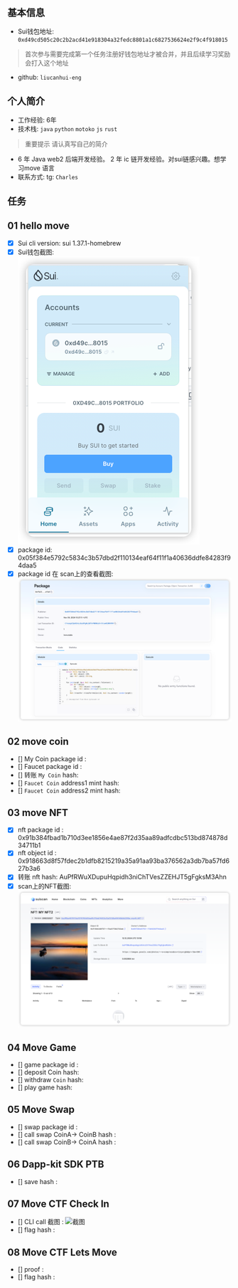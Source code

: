 ## 基本信息
- Sui钱包地址: `0xd49cd505c20c2b2acd41e918304a32fedc8801a1c6827536624e2f9c4f918015`
> 首次参与需要完成第一个任务注册好钱包地址才被合并，并且后续学习奖励会打入这个地址
- github: `liucanhui-eng`

## 个人简介
- 工作经验: 6年
- 技术栈: `java` `python` `motoko` `js` `rust`
> 重要提示 请认真写自己的简介
- 6 年 Java web2 后端开发经验。 2 年 ic 链开发经验。对sui链感兴趣。想学习move 语言
- 联系方式: tg: `Charles` 

## 任务

##   01 hello move  
- [x] Sui cli version: sui 1.37.1-homebrew
- [x] Sui钱包截图: ![Sui钱包截图](./images/sui_wallet.png)
- [x] package id: 0x05f384e5792c5834c3b57dbd2f110134eaf64f11f1a40636ddfe84283f94daa5
- [x] package id 在 scan上的查看截图:![Scan截图](./images/package.png)

##   02 move coin
- [] My Coin package id : 
- [] Faucet package id : 
- [] 转账 `My Coin` hash:
- [] `Faucet Coin` address1 mint hash:
- [] `Faucet Coin` address2 mint hash:

##   03 move NFT
- [x] nft package id : 0x91b384fbad1b710d3ee1856e4ae87f2d35aa89adfcdbc513bd874878d34711b1
- [x] nft object id : 0x918663d8f57fdec2b1dfb8215219a35a91aa93ba376562a3db7ba57fd627b3a6
- [x] 转账 nft  hash: AuPfRWuXDupuHqpidh3niChTVesZZEHJT5gFgksM3Ahn
- [x] scan上的NFT截图:![Scan截图](./images/nft.png)

##   04 Move Game
- [] game package id :
- [] deposit Coin hash:
- [] withdraw `Coin` hash:
- [] play game hash:

##   05 Move Swap
- [] swap package id :
- [] call swap CoinA-> CoinB  hash :
- [] call swap CoinB-> CoinA  hash :

##   06 Dapp-kit SDK PTB
- [] save hash :

##   07 Move CTF Check In
- [] CLI call 截图 : ![截图](./images/你的图片地址)
- [] flag hash :

##   08 Move CTF Lets Move
- [] proof : 
- [] flag hash :
